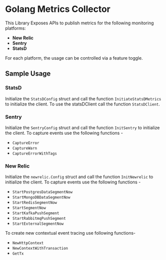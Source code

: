 # Golang Metrics Collector

This Library Exposes APIs to publish metrics for the following monitoring platforms:

* **New Relic**
* **Sentry**
* **StatsD**

For each platform, the usage can be controlled via a feature toggle.

## Sample Usage

### StatsD
Initialize the `StatsDConfig` struct and call the function `InitiateStatsDMetrics` to initialize the client.
To use the statsDClient call the function `StatsDClient`.

### Sentry
Initialize the `SentryConfig` struct and call the function `InitSentry` to initialize the client.
To capture events use the following functions -
* `CaptureError`
* `CaptureWarn`
* `CaptureErrorWithTags`

### New Relic
Initialize the `newrelic.Config` struct and call the function `InitNewrelic` to initialize the client.
To capture events use the following functions -
* `StartPostgresDataSegmentNow`
* `StartMongoDBDataSegmentNow`
* `StartRedisSegmentNow`
* `StartSegmentNow`
* `StartKafkaPushSegment`
* `StartRabbitmqPushSegment`
* `StartExternalSegmentNow`

To create new contextual event tracing use following functions- 
* `NewHttpContext`
* `NewContextWithTransaction`
* `GetTx`